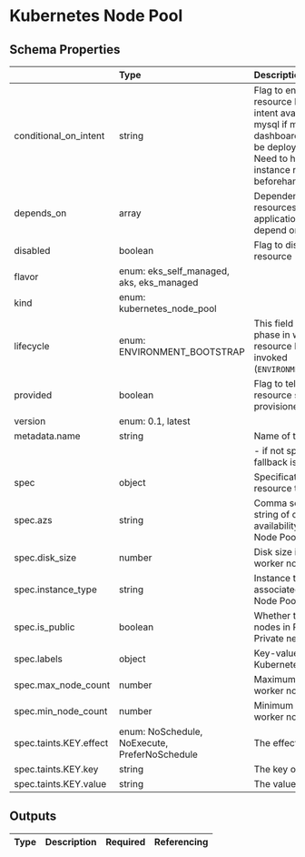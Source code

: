 # Kubernetes Node Pool

## Schema Properties

|                        | Type                                          | Description                                                                                                                                                                    | Required   |
|:-----------------------|:----------------------------------------------|:-------------------------------------------------------------------------------------------------------------------------------------------------------------------------------|:-----------|
| conditional_on_intent  | string                                        | Flag to enable the resource based on intent availability. eg mysql if mysql dashboard is required to be deployed. Note: Need to have the instance running beforehand to avail. | No         |
| depends_on             | array                                         | Dependencies on other resources. e.g. application x may depend on mysql                                                                                                        | No         |
| disabled               | boolean                                       | Flag to disable the resource                                                                                                                                                   | No         |
| flavor                 | enum: eks_self_managed, aks, eks_managed      |                                                                                                                                                                                | Yes        |
| kind                   | enum: kubernetes_node_pool                    |                                                                                                                                                                                | Yes        |
| lifecycle              | enum: ENVIRONMENT_BOOTSTRAP                   | This field describes the phase in which the resource has to be invoked (`ENVIRONMENT_BOOTSTRAP`)                                                                               | No         |
| provided               | boolean                                       | Flag to tell if the resource should not be provisioned by facets                                                                                                               | No         |
| version                | enum: 0.1, latest                             |                                                                                                                                                                                | Yes        |
| metadata.name          | string                                        | Name of the resource                                                                                                                                                           | No         |
|                        |                                               |     - if not specified, fallback is the `filename`                                                                                                                             |            |
| spec                   | object                                        | Specification as per resource types schema                                                                                                                                     | Yes        |
| spec.azs               | string                                        | Comma separated string of one or more availability zones for the Node Pool                                                                                                     | Yes        |
| spec.disk_size         | number                                        | Disk size in GiB for worker nodes                                                                                                                                              | Yes        |
| spec.instance_type     | string                                        | Instance type associated with the Node Pool                                                                                                                                    | Yes        |
| spec.is_public         | boolean                                       | Whether to launch nodes in Public or Private network                                                                                                                           | Yes        |
| spec.labels            | object                                        | Key-value map of Kubernetes labels                                                                                                                                             | Yes        |
| spec.max_node_count    | number                                        | Maximum number of worker nodes                                                                                                                                                 | Yes        |
| spec.min_node_count    | number                                        | Minimum number of worker nodes                                                                                                                                                 | Yes        |
| spec.taints.KEY.effect | enum: NoSchedule, NoExecute, PreferNoSchedule | The effect of the taint                                                                                                                                                        | No         |
| spec.taints.KEY.key    | string                                        | The key of the taint                                                                                                                                                           | No         |
| spec.taints.KEY.value  | string                                        | The value of the taint                                                                                                                                                         | No         |

## Outputs

| Type   | Description   | Required   | Referencing   |
|--------|---------------|------------|---------------|


